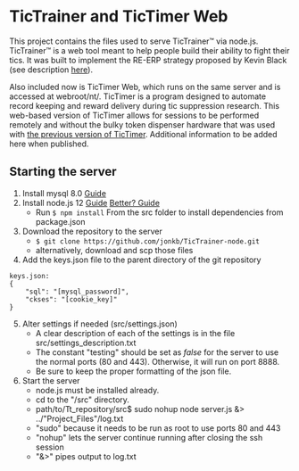 # TicTrainer and TicTimer Web

This project contains the files used to serve TicTrainer™ via node.js. 
TicTrainer™ is a web tool meant to help people build their ability to fight their tics. 
It was built to implement the RE-ERP strategy proposed by Kevin Black (see description [here](http://dx.doi.org/10.12688/f1000research.13460.1)).

Also included now is TicTimer Web, which runs on the same server and is accessed at webroot/nt/. 
TicTimer is a program designed to automate record keeping and reward delivery during tic suppression research. 
This web-based version of TicTimer allows for sessions to be performed remotely and 
without the bulky token dispenser hardware that was used with [the previous version of TicTimer](https://github.com/jonkb/TicTimer). 
Additional information to be added here when published.

## Starting the server
1. Install mysql 8.0 [Guide](https://techviewleo.com/how-to-install-mysql-8-on-amazon-linux-2/)
2. Install node.js 12 [Guide](https://docs.aws.amazon.com/sdk-for-javascript/v2/developer-guide/setting-up-node-on-ec2-instance.html) [Better? Guide](https://tecadmin.net/install-latest-nodejs-and-npm-on-centos/)
	- Run `$ npm install` From the src folder to install dependencies from package.json
3. Download the repository to the server
	- `$ git clone https://github.com/jonkb/TicTrainer-node.git`
	- alternatively, download and scp those files
4. Add the keys.json file to the parent directory of the git repository
~~~
keys.json:
{
	"sql": "[mysql_password]",
	"ckses": "[cookie_key]"
}
~~~
5. Alter settings if needed (src/settings.json)
	- A clear description of each of the settings is in the file src/settings_description.txt
	- The constant "testing" should be set as *false* for the server to use the normal ports (80 and 443). 
		Otherwise, it will run on port 8888.
	- Be sure to keep the proper formatting of the json file.
6. Start the server
	- node.js must be installed already.
	- cd to the "/src" directory.
	- path/to/Tt_repository/src$ sudo nohup node server.js &> ../"Project_Files"/log.txt
	- "sudo" because it needs to be run as root to use ports 80 and 443
	- "nohup" lets the server continue running after closing the ssh session
	- "&>" pipes output to log.txt
